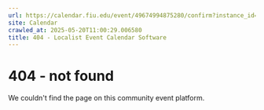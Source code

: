 ```yaml
---
url: https://calendar.fiu.edu/event/49674994875280/confirm?instance_id=49674994876305&return=https%3A%2F%2Fcalendar.fiu.edu%2Fcalendar%3Fevent_types%255B%255D%3D127584
site: Calendar
crawled_at: 2025-05-20T11:00:29.006580
title: 404 - Localist Event Calendar Software
---
```


# 404 - not found
We couldn't find the page on this community event platform.

